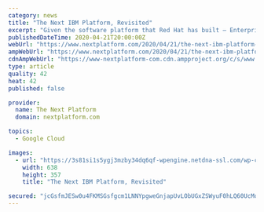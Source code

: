 ```yaml
---
category: news
title: "The Next IBM Platform, Revisited"
excerpt: "Given the software platform that Red Hat has built – Enterprise Linux at the core with OpenShift ... number four in the worldwide rankings these days after Amazon Web Services, Microsoft Azure, and Google Cloud. On the call with Wall Street analysts, after being asked how we should measure IBM’s new team to gauge their success, Krishna ..."
publishedDateTime: 2020-04-21T20:00:00Z
webUrl: "https://www.nextplatform.com/2020/04/21/the-next-ibm-platform-revisited/"
ampWebUrl: "https://www.nextplatform.com/2020/04/21/the-next-ibm-platform-revisited/amp/"
cdnAmpWebUrl: "https://www-nextplatform-com.cdn.ampproject.org/c/s/www.nextplatform.com/2020/04/21/the-next-ibm-platform-revisited/amp/"
type: article
quality: 42
heat: 42
published: false

provider:
  name: The Next Platform
  domain: nextplatform.com

topics:
  - Google Cloud

images:
  - url: "https://3s81si1s5ygj3mzby34dq6qf-wpengine.netdna-ssl.com/wp-content/uploads/2020/01/ibm-590-madison-sculpture.jpg"
    width: 638
    height: 357
    title: "The Next IBM Platform, Revisited"

secured: "jcGsfmJESw0u4FKMSGsfgcm1LNNYpgweGnjapUvLObUGxZSWyuF0hLQ60UcMqV30dH1wYb19mpTTRIYPeSvnt+U9H8LTgycyXD+S1Az+qENNTqM4S1XP8rwKzJxBK1c+uwNNXSD7nw+EuMPAY7sVBv2tpXbf4+G2zAL6aCk1ixDk2nkWmEd5K7zaHCSALgDPHVXNhGs+y5Ceaj5CYCfSJ0N6HD9kQfWhUlmnfWp1/sO2ZfJFpQ1YFWn3NSlguJ5Z5NHmqeuXe1VHTWfb0WrUvBfqxvR7XKeYxXs21rJxcM9UkRBlppzHtziYc1YpEweyw8Hkax0d0AqWOQFf8nEC3hWt5j6lCozMZVHOvPUxoQgjWEYvfWD3TXBimy1rv83P9UUKb7jHE/h35rALTRYcAAYF9pE93ASlvRLVBpALtqb8UrSrOeVln/ThN1tjVj7LQL8GdfSeziQMA8d5TsP6+AuRaugpJCuDijlQTovKdpU=;uB4KU8jIYG/f0c5QvHYhnw=="
---
```



